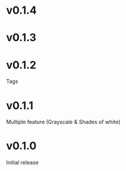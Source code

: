 # v0.1.4


# v0.1.3


# v0.1.2
Tags

# v0.1.1
Multiple feature (Grayscale & Shades of white)

# v0.1.0
Initial release